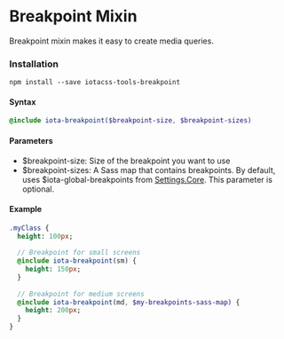 # Breakpoint Mixin #

Breakpoint mixin makes it easy to create media queries.


### Installation ###

```
npm install --save iotacss-tools-breakpoint
```


#### Syntax ####

```sass
@include iota-breakpoint($breakpoint-size, $breakpoint-sizes)
```


#### Parameters ####

* $breakpoint-size: Size of the breakpoint you want to use
* $breakpoint-sizes: A Sass map that contains breakpoints. By default, uses $iota-global-breakpoints from [Settings.Core](https://github.com/iotacss/settings.core). This parameter is optional.


#### Example ####

```sass
.myClass {
  height: 100px;
  
  // Breakpoint for small screens
  @include iota-breakpoint(sm) {
    height: 150px;
  }
  
  // Breakpoint for medium screens
  @include iota-breakpoint(md, $my-breakpoints-sass-map) {
    height: 200px;
  }
}
```
